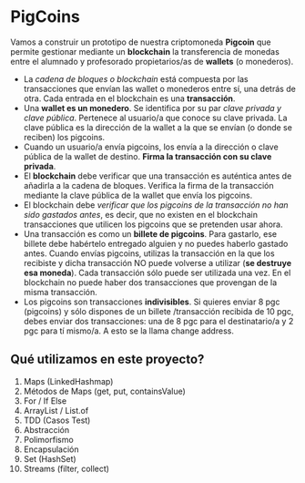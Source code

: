 # PigCoins
Vamos a construir un prototipo de nuestra criptomoneda **Pigcoin** que permite gestionar mediante un **blockchain** la transferencia de monedas entre el alumnado y profesorado propietarios/as de **wallets** (o monederos).

- La *cadena de bloques o blockchain* está compuesta por las transacciones que envían las wallet o monederos entre sí, una detrás de otra. Cada entrada en el blockchain es una **transacción**.
- Una **wallet es un monedero**. Se identifica por su par *clave privada y clave pública*. Pertenece al usuario/a que conoce su clave privada. La clave pública es la dirección de la wallet a la que se envían (o donde se reciben) los pigcoins.
- Cuando un usuario/a envía pigcoins, los envía a la dirección o clave pública de la wallet de destino. **Firma la transacción con su clave privada**.
- El **blockchain** debe verificar que una transacción es auténtica antes de añadirla a la cadena de bloques. Verifica la firma de la transacción mediante la clave pública de la wallet que envía los pigcoins.
- El blockchain debe *verificar que los pigcoins de la transacción no han sido gastados antes*, es decir, que no existen en el blockchain transacciones que utilicen los pigcoins que se pretenden usar ahora.
- Una transacción es como un **billete de pigcoins**. Para gastarlo, ese billete debe habértelo entregado alguien y no puedes haberlo gastado antes. Cuando envías pigcoins, utilizas la transacción en la que los recibiste y dicha transacción NO puede volverse a utilizar (**se destruye esa moneda**). Cada transacción sólo puede ser utilizada una vez. En el blockchain no puede haber dos transacciones que provengan de la misma transacción.
- Los pigcoins son transacciones **indivisibles**. Si quieres enviar 8 pgc (pigcoins) y sólo dispones de un billete /transacción recibida de 10 pgc, debes enviar dos transacciones: una de 8 pgc para el destinatario/a y 2 pgc para tí mismo/a. A esto se la llama change address.

## Qué utilizamos en este proyecto?

1. Maps (LinkedHashmap)
2. Métodos de Maps (get, put, containsValue)
3. For / If Else
4. ArrayList / List.of
5. TDD (Casos Test)
6. Abstracción
7. Polimorfismo
8. Encapsulación
9. Set (HashSet)
10. Streams (filter, collect)
